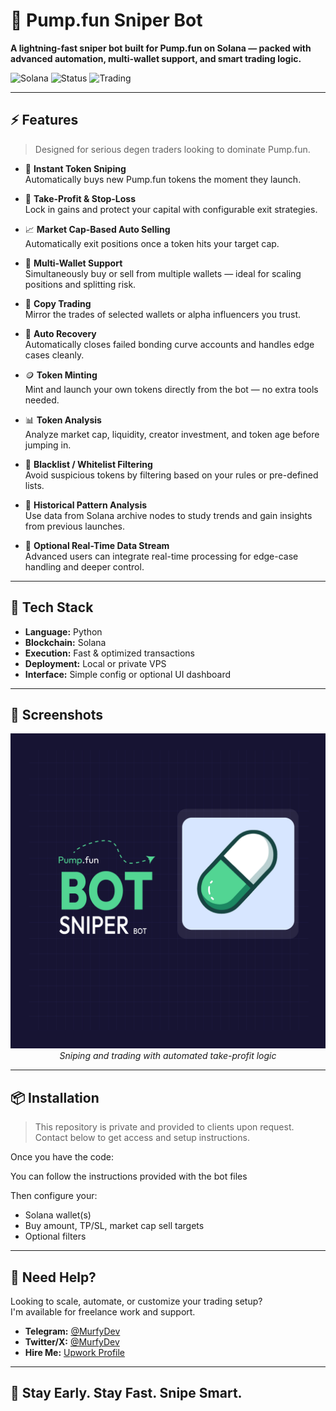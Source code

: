 # 🚀 Pump.fun Sniper Bot

**A lightning-fast sniper bot built for Pump.fun on Solana — packed with advanced automation, multi-wallet support, and smart trading logic.**

![Solana](https://img.shields.io/badge/Chain-Solana-purple?style=for-the-badge) ![Status](https://img.shields.io/badge/Bot-Ready-brightgreen?style=for-the-badge) ![Trading](https://img.shields.io/badge/Supports-MultiWallet-blue?style=for-the-badge)

---

## ⚡️ Features

> Designed for serious degen traders looking to dominate Pump.fun.

- 🔫 **Instant Token Sniping**  
  Automatically buys new Pump.fun tokens the moment they launch.

- 🧠 **Take-Profit & Stop-Loss**  
  Lock in gains and protect your capital with configurable exit strategies.

- 📈 **Market Cap-Based Auto Selling**  
  Automatically exit positions once a token hits your target cap.

- 🔁 **Multi-Wallet Support**  
  Simultaneously buy or sell from multiple wallets — ideal for scaling positions and splitting risk.

- 👥 **Copy Trading**  
  Mirror the trades of selected wallets or alpha influencers you trust.

- 🧹 **Auto Recovery**  
  Automatically closes failed bonding curve accounts and handles edge cases cleanly.

- 🪙 **Token Minting**  
  Mint and launch your own tokens directly from the bot — no extra tools needed.

- 📊 **Token Analysis**  
  Analyze market cap, liquidity, creator investment, and token age before jumping in.

- 🧬 **Blacklist / Whitelist Filtering**  
  Avoid suspicious tokens by filtering based on your rules or pre-defined lists.

- 🧠 **Historical Pattern Analysis**  
  Use data from Solana archive nodes to study trends and gain insights from previous launches.

- 🧩 **Optional Real-Time Data Stream**  
  Advanced users can integrate real-time processing for edge-case handling and deeper control.

---

## 🧰 Tech Stack

- **Language:** Python  
- **Blockchain:** Solana  
- **Execution:** Fast & optimized transactions  
- **Deployment:** Local or private VPS  
- **Interface:** Simple config or optional UI dashboard

---

## 📸 Screenshots

<p align="center">
  <img src="https://github.com/Dev5G/pumpfun-bot-auto-snipe-take-profit-copy-trade-mint-tokens/blob/main/assets/pumpfun-sniper-bot.png" width="600" />
  <br/>
  <i>Sniping and trading with automated take-profit logic</i>
</p>

---

## 📦 Installation

> This repository is private and provided to clients upon request.  
> Contact below to get access and setup instructions.

Once you have the code:

You can follow the instructions provided with the bot files

Then configure your:

- Solana wallet(s)  
- Buy amount, TP/SL, market cap sell targets  
- Optional filters 

---

<!-- ## ⚠️ Disclaimer

This software is provided for **educational and personal use only**. Crypto trading involves financial risk, and past performance does not guarantee future results. Use at your own discretion. You accept full responsibility for any trading decisions made using this bot. -->

<!-- --- -->

## 🤝 Need Help?

Looking to scale, automate, or customize your trading setup?  
I'm available for freelance work and support.

- **Telegram:** [@MurfyDev](https://t.me/MurfyDev)
- **Twitter/X:** [@MurfyDev](https://x.com/MurfyDev)    
- **Hire Me:** [Upwork Profile](https://upwork.com/freelancers/~019be11d7cec714036)

---

## 🧠 Stay Early. Stay Fast. Snipe Smart.

